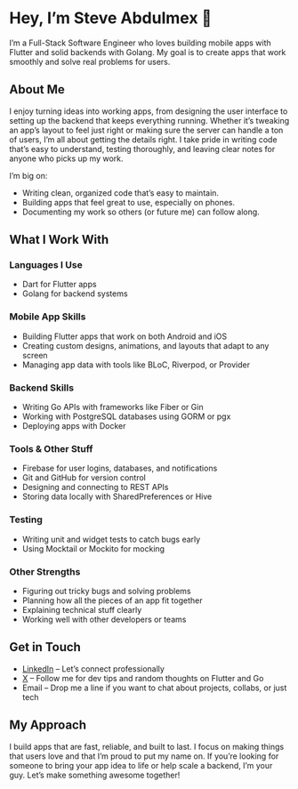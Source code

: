 # Hey, I’m Steve Abdulmex 👋

I’m a Full-Stack Software Engineer who loves building mobile apps with Flutter and solid backends with Golang. My goal is to create apps that work smoothly and solve real problems for users.

## About Me
I enjoy turning ideas into working apps, from designing the user interface to setting up the backend that keeps everything running. Whether it’s tweaking an app’s layout to feel just right or making sure the server can handle a ton of users, I’m all about getting the details right. I take pride in writing code that’s easy to understand, testing thoroughly, and leaving clear notes for anyone who picks up my work.

I’m big on:
- Writing clean, organized code that’s easy to maintain.
- Building apps that feel great to use, especially on phones.
- Documenting my work so others (or future me) can follow along.

## What I Work With
### Languages I Use
- Dart for Flutter apps
- Golang for backend systems

### Mobile App Skills
- Building Flutter apps that work on both Android and iOS
- Creating custom designs, animations, and layouts that adapt to any screen
- Managing app data with tools like BLoC, Riverpod, or Provider

### Backend Skills
- Writing Go APIs with frameworks like Fiber or Gin
- Working with PostgreSQL databases using GORM or pgx
- Deploying apps with Docker

### Tools & Other Stuff
- Firebase for user logins, databases, and notifications
- Git and GitHub for version control
- Designing and connecting to REST APIs
- Storing data locally with SharedPreferences or Hive

### Testing
- Writing unit and widget tests to catch bugs early
- Using Mocktail or Mockito for mocking

### Other Strengths
- Figuring out tricky bugs and solving problems
- Planning how all the pieces of an app fit together
- Explaining technical stuff clearly
- Working well with other developers or teams

## Get in Touch
- [LinkedIn](https://www.linkedin.com/in/steve-abdulmex) – Let’s connect professionally
- [X](https://x.com/BigSteveAbdulmx) – Follow me for dev tips and random thoughts on Flutter and Go
- Email – Drop me a line if you want to chat about projects, collabs, or just tech

## My Approach
I build apps that are fast, reliable, and built to last. I focus on making things that users love and that I’m proud to put my name on. If you’re looking for someone to bring your app idea to life or help scale a backend, I’m your guy. Let’s make something awesome together!
